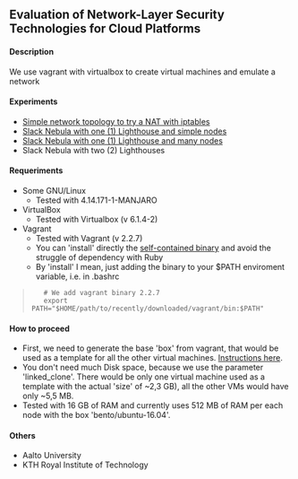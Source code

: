 ## Evaluation of Network-Layer Security Technologies for Cloud Platforms

#### Description

We use vagrant with virtualbox to create virtual machines and emulate a network

#### Experiments
- [Simple network topology to try a NAT with iptables](simple-nat-test-bed/README.md "Simple network topology to try a NAT with iptables")
- [Slack Nebula with one (1) Lighthouse and simple nodes](nebula-with-simple-nodes/README.md "Slack Nebula with one (1) Lighthouse and simple nodes")
- [Slack Nebula with one (1) Lighthouse and many nodes](nebula-with-one-lighthouse/README.md "Slack Nebula with one (1) Lighthouse and many nodes")
- Slack Nebula with two (2) Lighthouses

#### Requeriments
- Some GNU/Linux
    - Tested with 4.14.171-1-MANJARO
- VirtualBox
    - Tested with Virtualbox (v 6.1.4-2)
- Vagrant
    - Tested with Vagrant (v 2.2.7)    
    - You can 'install' directly the [self-contained binary](https://releases.hashicorp.com/vagrant/2.2.7/vagrant_2.2.7_linux_amd64.zip) and avoid the struggle of dependency with Ruby
    - By 'install' I mean, just adding the binary to your $PATH enviroment variable, i.e. in .bashrc

>        # We add vagrant binary 2.2.7
>        export PATH="$HOME/path/to/recently/downloaded/vagrant/bin:$PATH"

#### How to proceed

- First, we need to generate the base 'box' from vagrant, that would be used as a template for all the other virtual machines. [Instructions here](boxes/README.md "Instructions here").
- You don't need much Disk space, because we use the parameter 'linked_clone'. There would be only one virtual machine used as a template with the actual 'size' of ~2,3 GB), all the other VMs would have only ~5,5 MB.
- Tested with 16 GB of RAM and currently uses 512 MB of RAM per each node with the box 'bento/ubuntu-16.04'.

#### Others
- Aalto University
- KTH Royal Institute of Technology
